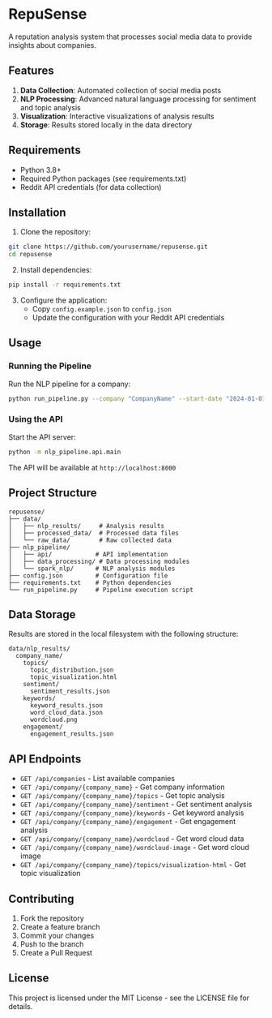 # RepuSense

A reputation analysis system that processes social media data to provide insights about companies.

## Features

1. **Data Collection**: Automated collection of social media posts
2. **NLP Processing**: Advanced natural language processing for sentiment and topic analysis
3. **Visualization**: Interactive visualizations of analysis results
4. **Storage**: Results stored locally in the data directory

## Requirements

- Python 3.8+
- Required Python packages (see requirements.txt)
- Reddit API credentials (for data collection)

## Installation

1. Clone the repository:
```bash
git clone https://github.com/yourusername/repusense.git
cd repusense
```

2. Install dependencies:
```bash
pip install -r requirements.txt
```

3. Configure the application:
   - Copy `config.example.json` to `config.json`
   - Update the configuration with your Reddit API credentials

## Usage

### Running the Pipeline

Run the NLP pipeline for a company:

```bash
python run_pipeline.py --company "CompanyName" --start-date "2024-01-01" --end-date "2024-12-31"
```

### Using the API

Start the API server:

```bash
python -m nlp_pipeline.api.main
```

The API will be available at `http://localhost:8000`

## Project Structure

```
repusense/
├── data/
│   ├── nlp_results/     # Analysis results
│   ├── processed_data/  # Processed data files
│   └── raw_data/        # Raw collected data
├── nlp_pipeline/
│   ├── api/            # API implementation
│   ├── data_processing/ # Data processing modules
│   └── spark_nlp/      # NLP analysis modules
├── config.json         # Configuration file
├── requirements.txt    # Python dependencies
└── run_pipeline.py     # Pipeline execution script
```

## Data Storage

Results are stored in the local filesystem with the following structure:

```
data/nlp_results/
  company_name/
    topics/
      topic_distribution.json
      topic_visualization.html
    sentiment/
      sentiment_results.json
    keywords/
      keyword_results.json
      word_cloud_data.json
      wordcloud.png
    engagement/
      engagement_results.json
```

## API Endpoints

- `GET /api/companies` - List available companies
- `GET /api/company/{company_name}` - Get company information
- `GET /api/company/{company_name}/topics` - Get topic analysis
- `GET /api/company/{company_name}/sentiment` - Get sentiment analysis
- `GET /api/company/{company_name}/keywords` - Get keyword analysis
- `GET /api/company/{company_name}/engagement` - Get engagement analysis
- `GET /api/company/{company_name}/wordcloud` - Get word cloud data
- `GET /api/company/{company_name}/wordcloud-image` - Get word cloud image
- `GET /api/company/{company_name}/topics/visualization-html` - Get topic visualization

## Contributing

1. Fork the repository
2. Create a feature branch
3. Commit your changes
4. Push to the branch
5. Create a Pull Request

## License

This project is licensed under the MIT License - see the LICENSE file for details.
